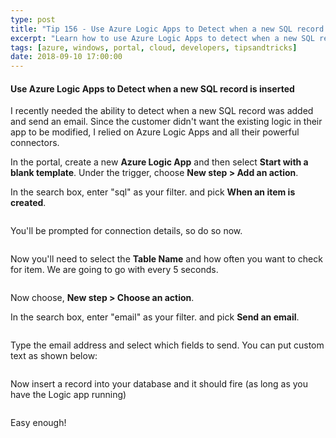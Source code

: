 ```yaml
---
type: post
title: "Tip 156 - Use Azure Logic Apps to Detect when a new SQL record is inserted"
excerpt: "Learn how to use Azure Logic Apps to detect when a new SQL record is inserted"
tags: [azure, windows, portal, cloud, developers, tipsandtricks]
date: 2018-09-10 17:00:00
---
```


#### Use Azure Logic Apps to Detect when a new SQL record is inserted

I recently needed the ability to detect when a new SQL record was added and send an email. Since the customer didn't want the existing logic in their app to be modified, I relied on Azure Logic Apps and all their powerful connectors. 

In the portal, create a new **Azure Logic App** and then select **Start with a blank template**. Under the trigger, choose **New step > Add an action**.

In the search box, enter "sql" as your filter. and pick **When an item is created**. 

<img :src="$withBase('/files/logicsql1.png')">

You'll be prompted for connection details, so do so now.

<img :src="$withBase('/files/logicsql2.png')">

Now you'll need to select the **Table Name** and how often you want to check for item. We are going to go with every 5 seconds. 

<img :src="$withBase('/files/logicsql3.png')">

Now choose, **New step > Choose an action**.

In the search box, enter "email" as your filter. and pick **Send an email**. 

<img :src="$withBase('/files/logicsql4.png')">

Type the email address and select which fields to send. You can put custom text as shown below:

<img :src="$withBase('/files/logicsql5.png')">

Now insert a record into your database and it should fire (as long as you have the Logic app running)

<img :src="$withBase('/files/logicsql6.png')">

Easy enough!

